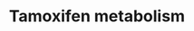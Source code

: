 ---
annotations:
- type: Pathway Ontology
  value: breast cancer pathway
- type: Disease Ontology
  value: estrogen-receptor positive breast cancer
- type: Pathway Ontology
  value: cancer pathway
authors:
- Mkutmon
- MaintBot
- Fehrhart
description: ''
last-edited: 2019-11-29
organisms:
- Bos taurus
redirect_from:
- /index.php/Pathway:WP3264
- /instance/WP3264
schema-jsonld:
- '@context': https://schema.org/
  '@id': https://wikipathways.github.io/pathways/WP3264.html
  '@type': Dataset
  creator:
    '@type': Organization
    name: WikiPathways
  description: ''
  keywords:
  - trans-N-desmethyltamoxifen-O-glucuronide
  - trans-4-hydroxytamoxifen-N-glucuronide
  - Tamoxifen-N-oxide
  - CYP2E1
  - N,N-didesmethyltamoxifen
  - FMO3
  - CYP1A2
  - PAP
  - cis-4-hydroxy-N-desmethyltamoxifen
  - trans-tamoxifen
  - CYP1A1
  - UGT1A4
  - CYP1B1
  - CYP3A5
  - cis-4-hydroxytamoxifen-N-glucuronide
  - CYP2C9
  - cis-4-hydroxytamoxifen
  - SULT1E1
  - UGT2B15
  - trans-4-Sulfoxytamoxifen
  - SULT2A1
  - UGT1A8
  - PAPS
  - alpha-hydroxytamoxifen
  - trans-4-hydroxytamoxifen
  - cis-N-desmethyltamoxifen-O-glucuronide
  - alpha-hydroxy-N-desmethyltamoxifen
  - N-desmethyltamoxifen
  - UGT1A10
  - Metabolite
  - CYP2A6
  - tamoxifen-N-glucuronide
  - CYP2C19
  - CYP2C8
  - UGT2B7
  - cis-tamoxifen-4-O-glucuronide
  - 4-hydroxy-N-desmethyltamoxifen
  - CYP3A4
  - FMO1
  - SULT1A1
  - MGC127055
  - trans-tamoxifen-4-O-glucuronide
  - deamino-hydroxytamoxifen
  - SSRI
  license: CC0
  name: Tamoxifen metabolism
seo: CreativeWork
title: Tamoxifen metabolism
wpid: WP3264
---